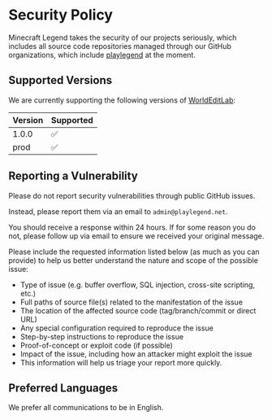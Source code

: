 # Security Policy

Minecraft Legend takes the security of our projects seriously, which includes all source code repositories managed through our GitHub organizations, which include [playlegend](https://github.com/playlegend) at the moment.

## Supported Versions

We are currently supporting the following versions of [WorldEditLab](https://github.com/playlegend/WorldEditLab):

| Version | Supported          |
| ------- | ------------------ |
| 1.0.0   | :white_check_mark: |
| prod    | :white_check_mark: |

## Reporting a Vulnerability

Please do not report security vulnerabilities through public GitHub issues.

Instead, please report them via an email to ``admin@playlegend.net``.

You should receive a response within 24 hours. If for some reason you do not, please follow up via email to ensure we received your original message.

Please include the requested information listed below (as much as you can provide) to help us better understand the nature and scope of the possible issue:

- Type of issue (e.g. buffer overflow, SQL injection, cross-site scripting, etc.)
- Full paths of source file(s) related to the manifestation of the issue
- The location of the affected source code (tag/branch/commit or direct URL)
- Any special configuration required to reproduce the issue
- Step-by-step instructions to reproduce the issue
- Proof-of-concept or exploit code (if possible)
- Impact of the issue, including how an attacker might exploit the issue
- This information will help us triage your report more quickly.

## Preferred Languages

We prefer all communications to be in English.
